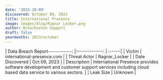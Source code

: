 ```yaml
---
date: '2023-10-09'
discovered: October 09, 2023
title: International Presence
image: images/blog/Ragnar_Locker.png
author: Breachsense Support
draft: false
yearmonths: 2023/october
---
```


| Data Breach Report------------:     |:-------------:    | :-----:|
| Victim      | international-presence.com      | 
| Threat Actor      | Ragnar_Locker      | 
| Date Discovered      | Oct 09, 2023      | 
| Description      | International Presence provides software development and customer support services including cloud based data service to various sectors.      | 
| Leak Size      | Unknown      | 

